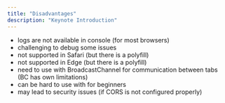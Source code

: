 ```yaml
---
title: "Disadvantages"
description: "Keynote Introduction"
---
```


- logs are not available in console (for most browsers)
- challenging to debug some issues
- not supported in Safari (but there is a polyfill)
- not supported in Edge (but there is a polyfill)
- need to use with BroadcastChannel for communication between tabs (BC has own limitations)
- can be hard to use with for beginners
- may lead to security issues (if CORS is not configured properly)
